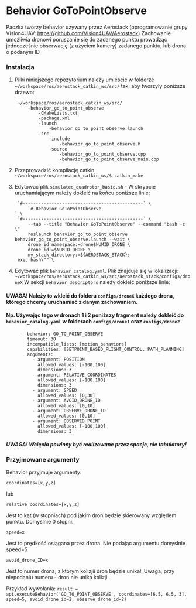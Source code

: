 # Behavior GoToPointObserve
Paczka tworzy behavior używany przez Aerostack (oprogramowanie grupy Vision4UAV: https://github.com/Vision4UAV/Aerostack)
Zachowanie umożliwia dronowi poruszanie się do zadanego punktu prowadząc jednocześnie obserwację (z użyciem kamery) zadanego punktu, lub drona o podanym ID
### Instalacja ###
1. Pliki niniejszego repozytorium należy umieścić w folderze 
    `~/workspace/ros/aerostack_catkin_ws/src/`
    tak, aby tworzyły poniższe drzewo:
    
        ~/workspace/ros/aerostack_catkin_ws/src/
            -behavior_go_to_point_observe
    		    -CMakeLists.txt
                -package.xml
                -launch
                    -behavior_go_to_point_observe.launch
    			-src
                    -include
                        -behavior_go_to_point_observe.h
                    -source
                        -behavior_go_to_point_observe.cpp
                        -behavior_go_to_point_observe_main.cpp

2. Przeprowadzić kompilację catkin `~/workspace/ros/aerostack_catkin_ws/$ catkin_make`
3. Edytować plik `simulated_quadrotor_basic.sh` - W skrypcie uruchamiającym należy dokleić na końcu poniższe linie:
    
	    `#----------------------------------------------` \
            `# Behavior GoToPointObserve                                   ` \
	    `#----------------------------------------------` \
            --tab --title "Behavior GoToPointObserve" --command "bash -c \"
            roslaunch behavior_go_to_point_observe behavior_go_to_point_observe.launch --wait \
    		drone_id_namespace:=drone$NUMID_DRONE \
    		drone_id:=$NUMID_DRONE \
    		my_stack_directory:=${AEROSTACK_STACK};
    	exec bash\"" \
    
4. Edytować plik `behavior_catalog.yaml`. Plik znajduje się w lokalizacji: `~/workspace/ros/aerostack_catkin_ws/src/aerostack_stack/configs/droneX` 
    W sekcji `behavior_descriptors` należy dokleić poniższe linie:
#### UWAGA! Należy to wkleić do folderu `configs/droneX` każdego drona, którego chcemy uruchamiać z danym zachowaniem.
#### Np. Używając tego w dronach 1 i 2 poniższy fragment należy dokleić do `behavior_catalog.yaml` w folderach `configs/drone1` oraz `configs/drone2`
		
          - behavior: GO_TO_POINT_OBSERVE
            timeout: 30
            incompatible_lists: [motion_behaviors]
            capabilities: [SETPOINT_BASED_FLIGHT_CONTROL, PATH_PLANNING]
            arguments:
              - argument: POSITION
                allowed_values: [-100,100]
                dimensions: 3
              - argument: RELATIVE_COORDINATES
                allowed_values: [-100,100]
                dimensions: 3
              - argument: SPEED
                allowed_values: [0,30]
              - argument: AVOID_DRONE_ID
                allowed_values: [0,10]
              - argument: OBSERVE_DRONE_ID
                allowed_values: [0,10]
              - argument: OBSERVED_POINT
                allowed_values: [-100,100]
                dimensions: 3
				
##### UWAGA! Wcięcia powinny być realizowane przez spacje, nie tabulatory!

### Przyjmowane argumenty ###
Behavior przyjmuje argumenty:
    
    coordinates=[x,y,z]
    
lub
    
    relative_coordinates=[x,y,z]
    
Jest to kąt (w stopniach) pod jakim dron będzie skierowany względem punktu. Domyślnie 0 stopni.
    
    speed=x
    
Jest to prędkość osiągana przez drona. Nie podając argumentu domyślnie speed=5

    avoid_drone_ID=x

Jest to numer drona, z którym kolizjii dron będzie unikał. Uwaga, przy niepodaniu numeru - dron nie unika kolizji.

Przykład wywołania:
`result = api.executeBehavior('GO_TO_POINT_OBSERVE', coordinates=[6.5, 6.5, 3], speed=5, avoid_drone_id=2, observe_drone_id=2)`


